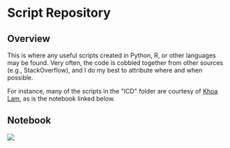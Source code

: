 # Script Repository

## Overview

This is where any useful scripts created in Python, R, or other languages may be found. Very often, the code is cobbled together from other sources (e.g., StackOverflow), and I do my best to attribute where and when possible. 

For instance, many of the scripts in the "ICD" folder are courtesy of [Khoa Lam](https://github.com/LKchemposer), as is the notebook linked below.

## Notebook

[![](https://camo.githubusercontent.com/581c077bdbc6ca6899c86d0acc6145ae85e9d80e6f805a1071793dbe48917982/68747470733a2f2f6d7962696e6465722e6f72672f62616467655f6c6f676f2e737667)](https://mybinder.org/v2/gh/LKchemposer/ScriptRepository/HEAD)